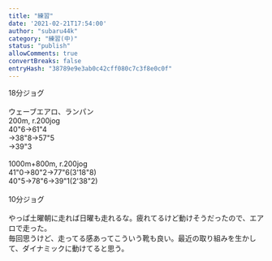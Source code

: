 ```yaml
---
title: "練習"
date: '2021-02-21T17:54:00'
author: "subaru44k"
category: "練習(中)"
status: "publish"
allowComments: true
convertBreaks: false
entryHash: "38789e9e3ab0c42cff080c7c3f8e0c0f"
---
```

<div>18分ジョグ</div><div><br></div><div>ウェーブエアロ、ランパン</div><div>200m, r.200jog</div><div>40"6→61"4</div><div>→38"8→57"5</div><div>→39"3</div><div><br></div><div>1000m+800m, r.200jog</div><div>41"0→80"2→77"6(3'18"8)</div><div>40"5→78"6→39"1(2'38"2)</div><div><br></div><div>10分ジョグ</div><div><br></div><div>やっぱ土曜朝に走れば日曜も走れるな。疲れてるけど動けそうだったので、エアロで走った。</div><div>毎回思うけど、走ってる感あってこういう靴も良い。最近の取り組みを生かして、ダイナミックに動けてると思う。</div>
